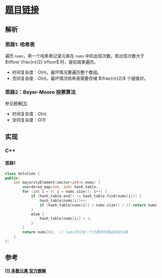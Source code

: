 # [题目链接](https://leetcode-cn.com/problems/majority-element/)

## 解析

### 思路1: 哈希表

遍历 `nums`，用一个哈希表记录元素在 `nums` 中的出现次数。若出现次数大于 $\lfloor \frac{n}{2} \rfloor$ 时，提前结束遍历。

* 时间复杂度：$O(n)$，最坏情况要遍历整个数组。
* 空间复杂度：$O(n)$，最坏情况哈希表需要存储 $\frac{n}{2}$ 个键值对。

### 思路2：Boyer-Moore 投票算法

参见题解[[1]](#1-多数元素-官方题解)
* 时间复杂度：$O(n)$
* 空间复杂度：$O(1)$

## 实现

### C++

#### 思路1

```C++
class Solution {
public:
    int majorityElement(vector<int>& nums) {
        unordered_map<int, int> hash_table;
        for (int i = 0; i < nums.size(); i++) {
            if (hash_table.end() != hash_table.find(nums[i])) {
                hash_table[nums[i]]++;
                if (hash_table[nums[i]] > nums.size() / 2) return nums[i];  // 提前结束遍历
            }
            else {
                hash_table[nums[i]] = 1;
            }
        }
        return nums[0];  // nums中只有一个元素的时候返回该元素
    }
};
```

## 参考

####  [[1] 多数元素 官方题解]([link](https://leetcode-cn.com/problems/majority-element/solution/duo-shu-yuan-su-by-leetcode-solution/))